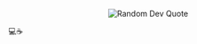 <p align="center">
  <img src="https://github-readme-quotes-bay.vercel.app/quote?theme=default&animation=default&layout=default&font=default&quoteType=random" alt="Random Dev Quote" />
</p>

💻☕
